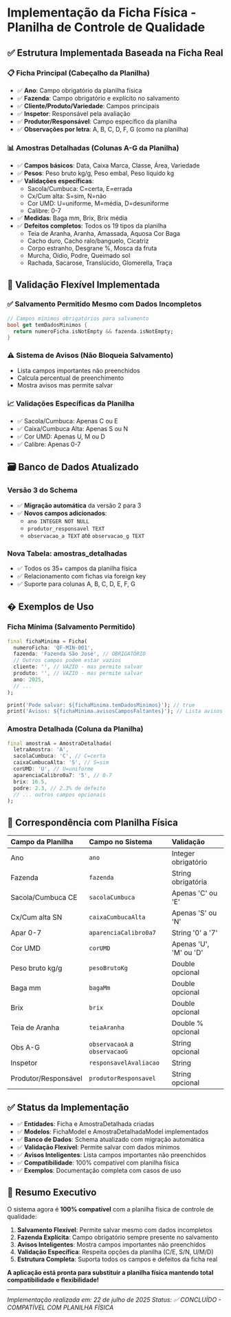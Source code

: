 # Implementação da Ficha Física - Planilha de Controle de Qualidade

## ✅ Estrutura Implementada Baseada na Ficha Real

### 📋 Ficha Principal (Cabeçalho da Planilha)
- ✅ **Ano**: Campo obrigatório da planilha física
- ✅ **Fazenda**: Campo obrigatório e explícito no salvamento
- ✅ **Cliente/Produto/Variedade**: Campos principais
- ✅ **Inspetor**: Responsável pela avaliação
- ✅ **Produtor/Responsável**: Campo específico da planilha
- ✅ **Observações por letra**: A, B, C, D, F, G (como na planilha)

### 📊 Amostras Detalhadas (Colunas A-G da Planilha)
- ✅ **Campos básicos**: Data, Caixa Marca, Classe, Área, Variedade
- ✅ **Pesos**: Peso bruto kg/g, Peso embal, Peso líquido kg
- ✅ **Validações específicas**:
  - Sacola/Cumbuca: C=certa, E=errada
  - Cx/Cum alta: S=sim, N=não
  - Cor UMD: U=uniforme, M=média, D=desuniforme
  - Calibre: 0-7
- ✅ **Medidas**: Baga mm, Brix, Brix média
- ✅ **Defeitos completos**: Todos os 19 tipos da planilha
  - Teia de Aranha, Aranha, Amassada, Aquosa Cor Baga
  - Cacho duro, Cacho ralo/banguelo, Cicatriz
  - Corpo estranho, Desgrane %, Mosca da fruta
  - Murcha, Oídio, Podre, Queimado sol
  - Rachada, Sacarose, Translúcido, Glomerella, Traça

## 🔄 Validação Flexível Implementada

### ✅ Salvamento Permitido Mesmo com Dados Incompletos
```dart
// Campos mínimos obrigatórios para salvamento
bool get temDadosMinimos {
  return numeroFicha.isNotEmpty && fazenda.isNotEmpty;
}
```

### ⚠️ Sistema de Avisos (Não Bloqueia Salvamento)
- Lista campos importantes não preenchidos
- Calcula percentual de preenchimento
- Mostra avisos mas permite salvar

### 📈 Validações Específicas da Planilha
- ✅ Sacola/Cumbuca: Apenas C ou E
- ✅ Caixa/Cumbuca Alta: Apenas S ou N  
- ✅ Cor UMD: Apenas U, M ou D
- ✅ Calibre: Apenas 0-7

## 🗃️ Banco de Dados Atualizado

### Versão 3 do Schema
- ✅ **Migração automática** da versão 2 para 3
- ✅ **Novos campos adicionados**:
  - `ano INTEGER NOT NULL`
  - `produtor_responsavel TEXT`
  - `observacao_a TEXT` até `observacao_g TEXT`

### Nova Tabela: amostras_detalhadas
- ✅ Todos os 35+ campos da planilha física
- ✅ Relacionamento com fichas via foreign key
- ✅ Suporte para colunas A, B, C, D, E, F, G

## � Exemplos de Uso

### Ficha Mínima (Salvamento Permitido)
```dart
final fichaMinima = Ficha(
  numeroFicha: 'QF-MIN-001',
  fazenda: 'Fazenda São José', // OBRIGATÓRIO
  // Outros campos podem estar vazios
  cliente: '', // VAZIO - mas permite salvar
  produto: '', // VAZIO - mas permite salvar
  ano: 2025,
  // ...
);

print('Pode salvar: ${fichaMinima.temDadosMinimos}'); // true
print('Avisos: ${fichaMinima.avisosCamposFaltantes}'); // Lista avisos
```

### Amostra Detalhada (Coluna da Planilha)
```dart
final amostraA = AmostraDetalhada(
  letraAmostra: 'A',
  sacolaCumbuca: 'C', // C=certa
  caixaCumbucaAlta: 'S', // S=sim
  corUMD: 'U', // U=uniforme
  aparenciaCalibro0a7: '5', // 0-7
  brix: 16.5,
  podre: 2.3, // 2.3% de defeito
  // ... outros campos opcionais
);
```

## 🎯 Correspondência com Planilha Física

| **Campo da Planilha** | **Campo no Sistema** | **Validação** |
|:---|:---|:---|
| Ano | `ano` | Integer obrigatório |
| Fazenda | `fazenda` | String obrigatória |
| Sacola/Cumbuca CE | `sacolaCumbuca` | Apenas 'C' ou 'E' |
| Cx/Cum alta SN | `caixaCumbucaAlta` | Apenas 'S' ou 'N' |
| Apar 0-7 | `aparenciaCalibro0a7` | String '0' a '7' |
| Cor UMD | `corUMD` | Apenas 'U', 'M' ou 'D' |
| Peso bruto kg/g | `pesoBrutoKg` | Double opcional |
| Baga mm | `bagaMm` | Double opcional |
| Brix | `brix` | Double opcional |
| Teia de Aranha | `teiaAranha` | Double % opcional |
| Obs A-G | `observacaoA` a `observacaoG` | String opcional |
| Inspetor | `responsavelAvaliacao` | String |
| Produtor/Responsável | `produtorResponsavel` | String opcional |

## ✅ Status da Implementação

- ✅ **Entidades**: Ficha e AmostraDetalhada criadas
- ✅ **Modelos**: FichaModel e AmostraDetalhadaModel implementados
- ✅ **Banco de Dados**: Schema atualizado com migração automática
- ✅ **Validação Flexível**: Permite salvar com dados mínimos
- ✅ **Avisos Inteligentes**: Lista campos importantes não preenchidos
- ✅ **Compatibilidade**: 100% compatível com planilha física
- ✅ **Exemplos**: Documentação completa com casos de uso

## 🎯 Resumo Executivo

O sistema agora é **100% compatível** com a planilha física de controle de qualidade:

1. **Salvamento Flexível**: Permite salvar mesmo com dados incompletos
2. **Fazenda Explícita**: Campo obrigatório sempre presente no salvamento
3. **Avisos Inteligentes**: Mostra campos importantes não preenchidos
4. **Validação Específica**: Respeita opções da planilha (C/E, S/N, U/M/D)
5. **Estrutura Completa**: Suporta todos os campos e defeitos da ficha real

**A aplicação está pronta para substituir a planilha física mantendo total compatibilidade e flexibilidade!**

---
*Implementação realizada em: 22 de julho de 2025*
*Status: ✅ CONCLUÍDO - COMPATÍVEL COM PLANILHA FÍSICA*
